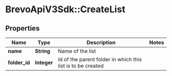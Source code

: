# BrevoApiV3Sdk::CreateList

## Properties
Name | Type | Description | Notes
------------ | ------------- | ------------- | -------------
**name** | **String** | Name of the list | 
**folder_id** | **Integer** | Id of the parent folder in which this list is to be created | 


